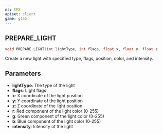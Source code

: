 ```yaml
---
ns: CFX
apiset: client
game: gta5
---
```

## PREPARE_LIGHT

```c
void PREPARE_LIGHT(int lightType, int flags, float x, float y, float z, int r, int g, int b, float intensity);
```

Create a new light with specified type, flags, position, color, and intensity.

## Parameters

* **lightType**: The type of the light
* **flags**: Light flags
* **x**: X coordinate of the light position
* **y**: Y coordinate of the light position
* **z**: Z coordinate of the light position
* **r**: Red component of the light color (0-255)
* **g**: Green component of the light color (0-255)
* **b**: Blue component of the light color (0-255)
* **intensity**: Intensity of the light
